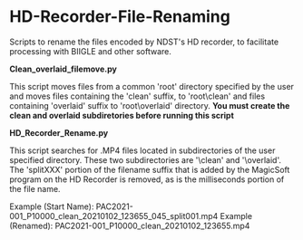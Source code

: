 # HD-Recorder-File-Renaming
Scripts to rename the files encoded by NDST's HD recorder, to facilitate processing with BIIGLE and other software.

**Clean_overlaid_filemove.py**

This script moves files from a common 'root' directory specified by the user and moves files containing the 'clean' suffix, to 'root\clean' and files containing 'overlaid' suffix to 'root\overlaid' directory. **You must create the clean and overlaid subdiretories before running this script**

**HD_Recorder_Rename.py**

This script searches for .MP4 files located in subdirectories of the user specified directory. These two subdirectories are '\clean' and '\overlaid'. The 'splitXXX' portion of the filename suffix that is added by the MagicSoft program on the HD Recorder is removed, as is the milliseconds portion of the file name.

Example (Start Name): PAC2021-001_P10000_clean_20210102_123655_045_split001.mp4
Example (Renamed): PAC2021-001_P10000_clean_20210102_123655.mp4
